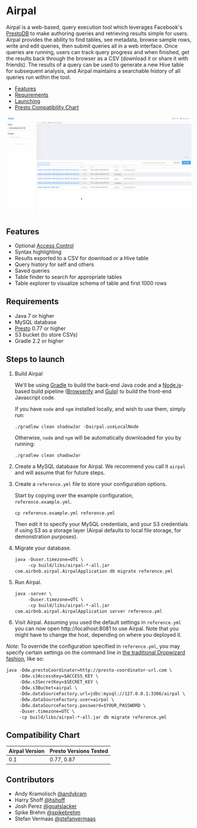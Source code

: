 # Airpal

Airpal is a web-based, query execution tool which leverages Facebook's [PrestoDB](http://prestodb.io)
to make authoring queries and retrieving results simple for users.
Airpal provides the ability to find tables, see metadata, browse sample rows,
write and edit queries, then submit queries all in a web interface. Once
queries are running, users can track query progress and when finished,
get the results back through the browser as a CSV (download it or share it
with friends). The results of a query can be used to generate a new Hive table
for subsequent analysis, and Airpal maintains a searchable history of all
queries run within the tool.

* [Features](#features)
* [Requirements](#requirements)
* [Launching](#steps-to-launch)
* [Presto Compatibility Chart](#compatibility-chart)

![Airpal UI](screenshots/demo.gif)

## Features

* Optional [Access Control](docs/USER_ACCOUNTS.md)
* Syntax highlighting
* Results exported to a CSV for download or a Hive table
* Query history for self and others
* Saved queries
* Table finder to search for appropriate tables
* Table explorer to visualize schema of table and first 1000 rows

## Requirements

* Java 7 or higher
* MySQL database
* [Presto](http://prestodb.io) 0.77 or higher
* S3 bucket (to store CSVs)
* Gradle 2.2 or higher


## Steps to launch

1. Build Airpal

    We'll be using [Gradle](https://www.gradle.org/) to build the back-end Java code
    and a [Node.js](http://nodejs.org/)-based build pipeline ([Browserify](http://browserify.org/)
    and [Gulp](http://gulpjs.com/)) to build the front-end Javascript code.

    If you have `node` and `npm` installed locally, and wish to use
    them, simply run:

    ```
    ./gradlew clean shadowJar -Dairpal.useLocalNode
    ```

    Otherwise, `node` and `npm` will be automatically downloaded for you
    by running:

    ```
    ./gradlew clean shadowJar
    ```

1. Create a MySQL database for Airpal. We recommend you call it `airpal` and will assume that for future steps.

1. Create a `reference.yml` file to store your configuration options.

    Start by copying over the example configuration, `reference.example.yml`.

    ```
    cp reference.example.yml reference.yml
    ```
    Then edit it to specify your MySQL credentials, and your S3 credentials if
    using S3 as a storage layer (Airpal defaults to local file storage, for
    demonstration purposes).

1. Migrate your database.

    ```
    java -Duser.timezone=UTC \
         -cp build/libs/airpal-*-all.jar com.airbnb.airpal.AirpalApplication db migrate reference.yml
    ```

1. Run Airpal.

    ```
    java -server \
         -Duser.timezone=UTC \
         -cp build/libs/airpal-*-all.jar com.airbnb.airpal.AirpalApplication server reference.yml
    ```

1. Visit Airpal.
    Assuming you used the default settings in `reference.yml` you can
    now open http://localhost:8081 to use Airpal. Note that you might
    have to change the host, depending on where you deployed it.

*Note:* To override the configuration specified in `reference.yml`, you may
specify certain settings on the command line in [the traditional Dropwizard
fashion](https://dropwizard.github.io/dropwizard/manual/core.html#configuration),
like so:

```
java -Ddw.prestoCoordinator=http://presto-coordinator-url.com \
     -Ddw.s3AccessKey=$ACCESS_KEY \
     -Ddw.s3SecretKey=$SECRET_KEY \
     -Ddw.s3Bucket=airpal \
     -Ddw.dataSourceFactory.url=jdbc:mysql://127.0.0.1:3306/airpal \
     -Ddw.dataSourceFactory.user=airpal \
     -Ddw.dataSourceFactory.password=$YOUR_PASSWORD \
     -Duser.timezone=UTC \
     -cp build/libs/airpal-*-all.jar db migrate reference.yml
```


## Compatibility Chart

Airpal Version | Presto Versions Tested
---------------|-----------------------
0.1            | 0.77, 0.87

## Contributors

- Andy Kramolisch [@andykram](https://github.com/andykram)
- Harry Shoff [@hshoff](https://github.com/hshoff)
- Josh Perez [@goatslacker](https://github.com/goatslacker)
- Spike Brehm [@spikebrehm](https://github.com/spikebrehm)
- Stefan Vermaas [@stefanvermaas](https://github.com/stefanvermaas)
